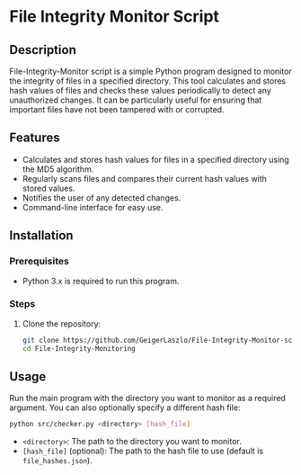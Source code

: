 # File Integrity Monitor Script

## Description
File-Integrity-Monitor script is a simple Python program designed to monitor the integrity of files in a specified directory. This tool calculates and stores hash values of files and checks these values periodically to detect any unauthorized changes. It can be particularly useful for ensuring that important files have not been tampered with or corrupted.

## Features
- Calculates and stores hash values for files in a specified directory using the MD5 algorithm.
- Regularly scans files and compares their current hash values with stored values.
- Notifies the user of any detected changes.
- Command-line interface for easy use.

## Installation
### Prerequisites
- Python 3.x is required to run this program.

### Steps
1. Clone the repository:
   ```sh
   git clone https://github.com/GeigerLaszlo/File-Integrity-Monitor-scriptFile-Integrity-Monitoring.git
   cd File-Integrity-Monitoring

## Usage

Run the main program with the directory you want to monitor as a required argument. You can also optionally specify a different hash file:

```sh
python src/checker.py <directory> [hash_file]
```

- `<directory>`: The path to the directory you want to monitor.
- `[hash_file]` (optional): The path to the hash file to use (default is `file_hashes.json`).


